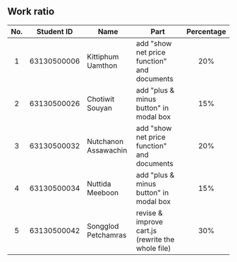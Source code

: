 ## Work ratio

|No.| Student ID    | Name                     | Part              | Percentage |
|:-:| :-----------: | ------------------------ | --------------- | :--------: |
| 1 | 63130500006 | Kittiphum Uamthon        | add "show net price function" and documents | 20% |
| 2 | 63130500026 | Chotiwit Souyan          | add "plus & minus button" in modal box | 15% |
| 3 | 63130500032 | Nutchanon Assawachin     | add "show net price function" and documents | 20% |
| 4 | 63130500034 | Nuttida Meeboon          | add "plus & minus button" in modal box | 15% |
| 5 | 63130500042 | Songglod Petchamras      | revise & improve cart.js (rewrite the whole file) | 30% |
